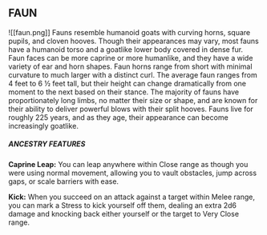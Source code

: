 ## FAUN
![[faun.png]]
Fauns resemble humanoid goats with curving horns, square pupils, and cloven hooves. Though their appearances may vary, most fauns have a humanoid torso and a goatlike lower body covered in dense fur. Faun faces can be more caprine or more humanlike, and they have a wide variety of ear and horn shapes. Faun horns range from short with minimal curvature to much larger with a distinct curl. The average faun ranges from 4 feet to 6 ½ feet tall, but their height can change dramatically from one moment to the next based on their stance. The majority of fauns have proportionately long limbs, no matter their size or shape, and are known for their ability to deliver powerful blows with their split hooves. Fauns live for roughly 225 years, and as they age, their appearance can become increasingly goatlike.  

##### ANCESTRY FEATURES
**Caprine Leap:** You can leap anywhere within Close range as though you were using normal movement, allowing you to vault obstacles, jump across gaps, or scale barriers with ease.  

**Kick:** When you succeed on an attack against a target within Melee range, you can mark a Stress to kick yourself off them, dealing an extra 2d6 damage and knocking back either yourself or the target to Very Close range.  
